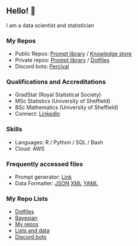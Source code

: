 ## Hello! 👋

I am a data scientist and statistician

### My Repos
- Public Repos: [Prompt library](https://github.com/David-Manning/prompt-library-public/tree/main) / [Knowledge store](https://github.com/David-Manning/knowledge-store)
- Private repos: [Prompt library](https://github.com/David-Manning/prompt-library/tree/main) / [Dotfiles](https://github.com/David-Manning/dotfiles)
- Discord bots: [Percival](https://github.com/David-Manning/percival)

### Qualifications and Accreditations
- GradStat (Royal Statistical Society)
- MSc Statistics (University of Sheffield)
- BSc Mathematics (University of Sheffield)
- Connect: [LinkedIn](https://www.linkedin.com/in/dl-manning/)

### Skills
- Languages: R / Python / SQL / Bash
- Cloud: AWS

### Frequently accessed files
- Prompt generator: [Link](https://github.com/David-Manning/prompt-library-public/blob/main/prompt-generator/prompt-generator.md)
- Data Formatter: [JSON](https://github.com/David-Manning/prompt-library-public/blob/main/data-formatter/format-json.yaml) [XML](https://github.com/David-Manning/prompt-library-public/blob/main/data-formatter/format-xml.yaml) [YAML](https://github.com/David-Manning/prompt-library-public/blob/main/data-formatter/format-yaml.yaml)

### My Repo Lists
- [Dotfiles](https://github.com/stars/David-Manning/lists/dotfiles)
- [Bayesian](https://github.com/stars/David-Manning/lists/bayesian)
- [My repos](https://github.com/stars/David-Manning/lists/my-repos)
- [Lists and data](https://github.com/stars/David-Manning/lists/lists-and-data)
- [Discord bots](https://github.com/stars/David-Manning/lists/discord-bots)
